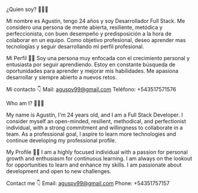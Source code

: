 ¿Quien soy? 👨‍🎓🤗

Mi nombre es Agustín, tengo 24 años y soy Desarrollador Full Stack. Me considero una persona de mente abierta, resiliente, metódica y perfeccionista, con buen desempeño y predisposición a la hora de colaborar en un equipo. Como objetivo profesional, deseo aprender mas tecnologías y seguir desarrollando mi perfil profesional.

Mi Perfil 👨‍💻 Soy una persona muy enfocada con el crecimiento personal y entusiasta por seguir aprendiendo. Estoy en constante búsqueda de oportunidades para aprender y mejorar mis habilidades. Me apasiona desarrollar y siempre abierto a nuevos retos.

Mi contacto 👇 Mail: aguspv99@gmail.com Teléfono: +543517571576

Who am I? 👨‍🎓🤗

My name is Agustín, I'm 24 years old, and I am a Full Stack Developer. I consider myself an open-minded, resilient, methodical, and perfectionist individual, with a strong commitment and willingness to collaborate in a team. As a professional goal, I aspire to learn more technologies and continue developing my professional profile.

My Profile 👨‍💻 I am a highly focused individual with a passion for personal growth and enthusiasm for continuous learning. I am always on the lookout for opportunities to learn and enhance my skills. I am passionate about development and open to new challenges.

Contact me 👇 Email: aguspv99@gmail.com Phone: +54351757157
